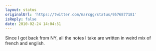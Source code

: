 ```yaml
---
layout: status
originalUrl: 'https://twitter.com/marcgg/status/9576877181'
isReply: false
date: 2010-02-24 14:04:51
---
```


Since I got back from NY, all the notes I take are written in weird mix of french and english.

